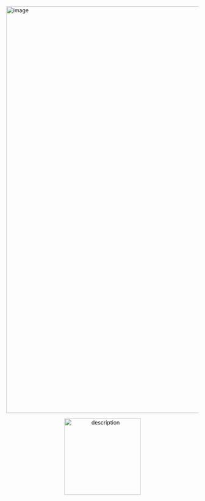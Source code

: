 
<img width="1064" alt="image" src="https://github.com/user-attachments/assets/ad0356d2-4678-4938-82fd-a7c2521bf51b" />
<p align="center">
  <img src="path_to_image.png" alt="description" width="200"/>
</p>
